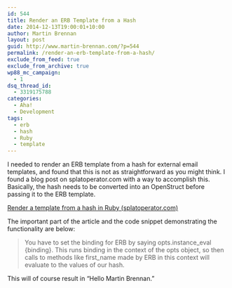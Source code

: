 ```yaml
---
id: 544
title: Render an ERB Template from a Hash
date: 2014-12-13T19:00:01+10:00
author: Martin Brennan
layout: post
guid: http://www.martin-brennan.com/?p=544
permalink: /render-an-erb-template-from-a-hash/
exclude_from_feed: true
exclude_from_archive: true
wp88_mc_campaign:
  - 1
dsq_thread_id:
  - 3319175788
categories:
  - Aha!
  - Development
tags:
  - erb
  - hash
  - Ruby
  - template
---
```


I needed to render an ERB template from a hash for external email templates, and found that this is not as straightforward as you might think. I found a blog post on splatoperator.com with a way to accomplish this. Basically, the hash needs to be converted into an OpenStruct before passing it to the ERB template.

[Render a template from a hash in Ruby (splatoperator.com)](http://splatoperator.com/2012/07/render-a-template-from-a-hash-in-ruby/)

The important part of the article and the code snippet demonstrating the functionality are below:

> You have to set the binding for ERB by saying opts.instance\_eval {binding}. This runs binding in the context of the opts object, so then calls to methods like first\_name made by ERB in this context will evaluate to the values of our hash.



This will of course result in “Hello Martin Brennan.”
